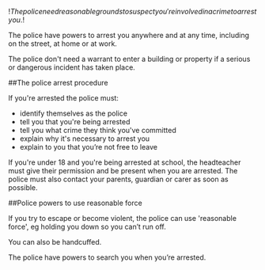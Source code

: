 $!The police need reasonable grounds to suspect you're involved in a crime to arrest you.$!

The police have powers to arrest you anywhere and at any time, including on the street, at home or at work.

The police don't need a warrant to enter a building or property if a serious or dangerous incident has taken place.

##The police arrest procedure

If you're arrested the police must:

- identify themselves as the police
- tell you that you're being arrested
- tell you what crime they think you've committed
- explain why it's necessary to arrest you
- explain to you that you’re not free to leave

If you're under 18 and you're being arrested at school, the headteacher must give their permission and be present when you are arrested. The police must also contact your parents, guardian or carer as soon as possible.

##Police powers to use reasonable force

If you try to escape or become violent, the police can use 'reasonable force', eg holding you down so you can’t run off. 

You can also be handcuffed.

The police have powers to search you when you’re arrested.
